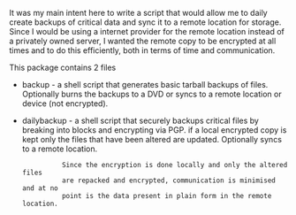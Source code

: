 It was my main intent here to write a script that would allow me to daily create backups of critical data and sync it to a remote location for storage. Since I would be using a internet provider for the remote location instead of a privately owned server, I wanted the remote copy to be encrypted at all times and to do this efficiently, both in terms of time and communication.

This package contains 2 files

 * backup - a shell script that generates basic tarball backups of files.
            Optionally burns the backups to a DVD or syncs to a remote location
            or device (not encrypted).

 * dailybackup - a shell script that securely backups critical files by breaking
                 into blocks and encrypting via PGP. if a local encrypted copy is kept
                 only the files that have been altered are updated.
                 Optionally syncs to a remote location. 
 
                 Since the encryption is done locally and only the altered files 
                 are repacked and encrypted, communication is minimised and at no
                 point is the data present in plain form in the remote location.
